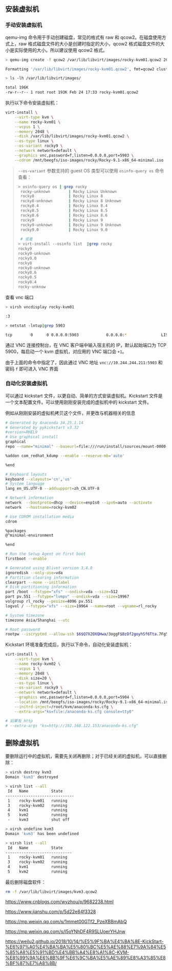 ## 安装虚拟机

### 手动安装虚拟机

qemu-img 命令用于手动创建磁盘，常见的格式有 raw 和 qcow2。在磁盘使用方式上，raw 格式磁盘文件的大小是创建时指定的大小，qcow2 格式磁盘文件的大小是实际使用的大小。所以建议使用 qcow2 格式。

```bash
> qemu-img create -f qcow2 /var/lib/libvirt/images/rocky-kvm01.qcow2 20G

Formatting '/var/lib/libvirt/images/rocky-kvm01.qcow2', fmt=qcow2 cluster_size=65536 extended_l2=off compression_type=zlib size=21474836480 lazy_refcounts=off refcount_bits=16

> ls -lh /var/lib/libvirt/images/

total 196K
-rw-r--r-- 1 root root 193K Feb 24 17:33 rocky-kvm01.qcow2
```

执行以下命令安装虚拟机：

```bash
virt-install \
    --virt-type kvm \
    --name rocky-kvm01 \
    --vcpus 1 \
    --memory 2048 \
    --disk /var/lib/libvirt/images/rocky-kvm01.qcow2 \
    --os-type linux \
    --os-variant rocky9 \
    --network network=default \
    --graphics vnc,password=f,listen=0.0.0.0,port=5903 \
    --cdrom /mnt/beegfs/iso-images/rocky/Rocky-9.1-x86_64-minimal.iso
```

> `--os-variant` 参数支持的 guest OS 类型可以使用 `osinfo-query os` 命令查看：
>
> ```bash
> > osinfo-query os | grep rocky 
>  rocky-unknown        | Rocky Linux Unknown                                | unknown  | http://rockylinux.org/rocky/unknown
>  rocky8               | Rocky Linux 8                                      | 8        | http://rockylinux.org/rocky/8
>  rocky8-unknown       | Rocky Linux 8 Unknown                              | 8-unknown | http://rockylinux.org/rocky/8-unknown
>  rocky8.4             | Rocky Linux 8.4                                    | 8.4      | http://rockylinux.org/rocky/8.4
>  rocky8.5             | Rocky Linux 8.5                                    | 8.5      | http://rockylinux.org/rocky/8.5
>  rocky8.6             | Rocky Linux 8.6                                    | 8.6      | http://rockylinux.org/rocky/8.6
>  rocky9               | Rocky Linux 9                                      | 9        | http://rockylinux.org/rocky/9
>  rocky9-unknown       | Rocky Linux 9 Unknown                              | 9-unknown | http://rockylinux.org/rocky/9-unknown
>  rocky9.0             | Rocky Linux 9.0                                    | 9.0      | http://rockylinux.org/rocky/9.0
>  
>  # 或者
> > virt-install --osinfo list  |grep rocky
> rocky9
> rocky9-unknown
> rocky9.0
> rocky8
> rocky8-unknown
> rocky8.6
> rocky8.5
> rocky8.4
> rocky-unknow
> ```
>
> 

查看 vnc 端口

```bash
> virsh vncdisplay rocky-kvm01

:3

> netstat -lntup|grep 5903

tcp        0      0 0.0.0.0:5903            0.0.0.0:*               LISTEN      1101856/qemu-kvm

```

通过 VNC 连接控制台，在 VNC 客户端中输入宿主机的 IP，默认起始端口为 TCP 5900，每启动一个 kvm 虚拟机，对应用的 VNC 端口会 `+1`。

由于上面的命令中指定了，因此通过 VNC 地址 `vnc://10.244.244.211:5903` 和密码 `f` 即可进入 VNC 界面

### 自动化安装虚拟机

可以通过 kickstart 文件，以更自动、简单的方式安装虚拟机。Kickstart 文件是一个文本配置文件。可以使用刚刚安装完成的虚拟机中的 kickstart 文件。

例如从刚刚安装的虚拟机拷贝这个文件，并更改与机器相关的信息

```bash
# Generated by Anaconda 34.25.1.14
# Generated by pykickstart v3.32
#version=RHEL9
# Use graphical install
graphical
repo --name="minimal" --baseurl=file:///run/install/sources/mount-0000-cdrom/minimal

%addon com_redhat_kdump --enable --reserve-mb='auto'

%end

# Keyboard layouts
keyboard --xlayouts='cn','us'
# System language
lang en_US.UTF-8 --addsupport=zh_CN.UTF-8

# Network information
network  --bootproto=dhcp --device=enp1s0 --ipv6=auto --activate
network  --hostname=rocky-kvm02

# Use CDROM installation media
cdrom

%packages
@^minimal-environment

%end

# Run the Setup Agent on first boot
firstboot --enable

# Generated using Blivet version 3.4.0
ignoredisk --only-use=vda
# Partition clearing information
clearpart --none --initlabel
# Disk partitioning information
part /boot --fstype="xfs" --ondisk=vda --size=512
part pv.551 --fstype="lvmpv" --ondisk=vda --size=19967
volgroup rl_rocky --pesize=4096 pv.551
logvol / --fstype="xfs" --size=19964 --name=root --vgname=rl_rocky

# System timezone
timezone Asia/Shanghai --utc

# Root password
rootpw --iscrypted --allow-ssh $6$Q7X2OXQHwa/3oggF$BzDf2goyhSf6Tta.7Fg5GWvwLvsNLF27HymF8ul/ViDXNO7fbRU3.hS.DCbss0j7Iq0KTnG0eyvsREZaujwi8.
```

Kickstart 环境准备完成后，执行以下命令，自动化安装虚拟机：

```bash
virt-install \
    --virt-type kvm \
    --name rocky-kvm02 \
    --vcpus 1 \
    --memory 2048 \
    --disk size=20 \
    --os-type linux \
    --os-variant rocky9 \
    --network network=default \
    --graphics vnc,password=f,listen=0.0.0.0,port=5904 \
    --location /mnt/beegfs/iso-images/rocky/Rocky-9.1-x86_64-minimal.iso \
    --initrd-inject=/root/kvm/anaconda-ks.cfg \
    --extra-args="ks=file:/anaconda-ks.cfg console=tty0"

# 如果有 http
# --extra-args "ks=http://192.168.122.153/anaconda-ks.cfg"
```



## 删除虚拟机

要删除运行中的虚拟机，需要先关闭再删除；对于已经关闭的虚拟机，可以直接删除：

```bash
> virsh destroy kvm3
Domain 'kvm3' destroyed

> virsh list --all
 Id   Name          State
------------------------------
 1    rocky-kvm01   running
 3    rocky-kvm02   running
 4    kvm1          running
 5    kvm2          running
 -    kvm3          shut off

> virsh undefine kvm3
Domain 'kvm3' has been undefined

> virsh list --all
 Id   Name          State
-----------------------------
 1    rocky-kvm01   running
 3    rocky-kvm02   running
 4    kvm1          running
 5    kvm2          running
```



最后删除磁盘软件：

```bash
rm -f /var/lib/libvirt/images/kvm3.qcow2
```

<https://www.cnblogs.com/wyzhou/p/9682238.html>

<https://www.jianshu.com/p/5d22e84f3328>

<https://mp.weixin.qq.com/s/1mmet00GTf2_PzeXBBmAbQ>

<https://mp.weixin.qq.com/s/l5oYNhDF4R9SLUoerYHJnw>

<https://weilu2.github.io/2018/10/14/%E5%9F%BA%E4%BA%8E-KickStart-%E6%97%A0%E4%BA%BA%E5%80%BC%E5%AE%88%E7%9A%84%E5%85%A8%E5%91%BD%E4%BB%A4%E8%A1%8C-KVM-%E8%99%9A%E6%8B%9F%E6%9C%BA%E5%AE%89%E8%A3%85%E8%BF%87%E7%A8%8B/>
